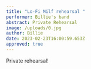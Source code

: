 ```yaml
---
title: "Lo-Fi Milf rehearsal "
performer: Billie's band
abstract: Private Rehearsal
image: /uploads/0.jpg
author: Billie
date: 2023-02-23T16:00:59.653Z
approved: true
---
```

Private rehearsal!